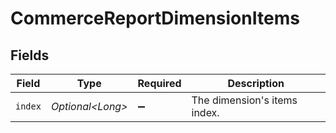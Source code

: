 # CommerceReportDimensionItems


## Fields

| Field                        | Type                         | Required                     | Description                  |
| ---------------------------- | ---------------------------- | ---------------------------- | ---------------------------- |
| `index`                      | *Optional\<Long>*            | :heavy_minus_sign:           | The dimension's items index. |